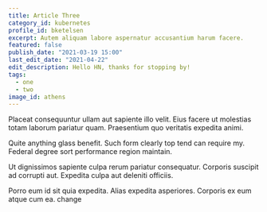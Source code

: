 ```yaml
---
title: Article Three
category_id: kubernetes
profile_id: bketelsen
excerpt: Autem aliquam labore aspernatur accusantium harum facere.
featured: false
publish_date: "2021-03-19 15:00"
last_edit_date: "2021-04-22"
edit_description: Hello HN, thanks for stopping by!
tags:
  - one
  - two
image_id: athens
---
```



Placeat consequuntur ullam aut sapiente illo velit. Eius facere ut molestias totam laborum pariatur quam. Praesentium quo veritatis expedita animi.

Quite anything glass benefit. Such form clearly top tend can require my. Federal degree sort performance region maintain.

Ut dignissimos sapiente culpa rerum pariatur consequatur. Corporis suscipit ad corrupti aut. Expedita culpa aut deleniti officiis.

Porro eum id sit quia expedita. Alias expedita asperiores. Corporis ex eum atque cum ea. change
